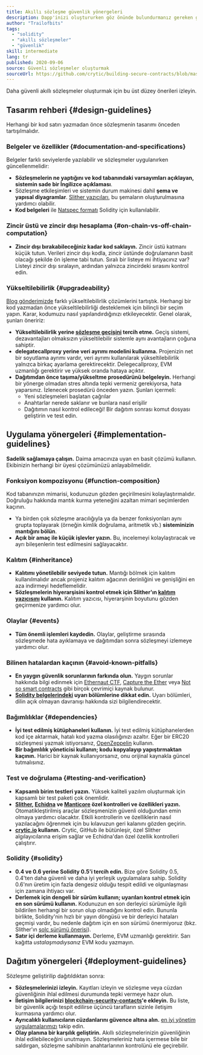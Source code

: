 ```yaml
---
title: Akıllı sözleşme güvenlik yönergeleri
description: Dapp'inizi oluştururken göz önünde bulundurmanız gereken güvenlik yönergelerinin bir kontrol listesi
author: "Trailofbits"
tags:
  - "solidity"
  - "akıllı sözleşmeler"
  - "güvenlik"
skill: intermediate
lang: tr
published: 2020-09-06
source: Güvenli sözleşmeler oluşturmak
sourceUrl: https://github.com/crytic/building-secure-contracts/blob/master/development-guidelines/guidelines.md
---
```


Daha güvenli akıllı sözleşmeler oluşturmak için bu üst düzey önerileri izleyin.

## Tasarım rehberi \{#design-guidelines}

Herhangi bir kod satırı yazmadan önce sözleşmenin tasarımı önceden tartışılmalıdır.

### Belgeler ve özellikler \{#documentation-and-specifications}

Belgeler farklı seviyelerde yazılabilir ve sözleşmeler uygulanırken güncellenmelidir:

- **Sözleşmelerin ne yaptığını ve kod tabanındaki varsayımları açıklayan, sistemin sade bir İngilizce açıklaması**.
- Sözleşme etkileşimleri ve sistemin durum makinesi dahil **şema ve yapısal diyagramlar**. [Slither yazıcıları](https://github.com/crytic/slither/wiki/Printer-documentation), bu şemaların oluşturulmasına yardımcı olabilir.
- **Kod belgeleri** ile [Natspec formatı](https://solidity.readthedocs.io/en/develop/natspec-format.html) Solidity için kullanılabilir.

### Zincir üstü ve zincir dışı hesaplama \{#on-chain-vs-off-chain-computation}

- **Zincir dışı bırakabileceğiniz kadar kod saklayın.** Zincir üstü katmanı küçük tutun. Verileri zincir dışı kodla, zincir üstünde doğrulamanın basit olacağı şekilde ön işleme tabi tutun. Sıralı bir listeye mi ihtiyacınız var? Listeyi zincir dışı sıralayın, ardından yalnızca zincirdeki sırasını kontrol edin.

### Yükseltilebilirlik \{#upgradeability}

[Blog gönderimizde](https://blog.trailofbits.com/2018/09/05/contract-upgrade-anti-patterns/) farklı yükseltilebilirlik çözümlerini tartıştık. Herhangi bir kod yazmadan önce yükseltilebilirliği desteklemek için bilinçli bir seçim yapın. Karar, kodumuzu nasıl yapılandırdığınızı etkileyecektir. Genel olarak, şunları öneririz:

- **Yükseltilebilirlik yerine [sözleşme geçişini](https://blog.trailofbits.com/2018/10/29/how-contract-migration-works/) tercih etme.** Geçiş sistemi, dezavantajları olmaksızın yükseltilebilir sistemle aynı avantajların çoğuna sahiptir.
- **delegatecallproxy yerine veri ayrımı modelini kullanma.** Projenizin net bir soyutlama ayrımı vardır, veri ayrımı kullanılarak yükseltilebilirlik yalnızca birkaç ayarlama gerektirecektir. Delegecallproxy, EVM uzmanlığı gerektirir ve yüksek oranda hataya açıktır.
- **Dağıtımdan önce taşıma/yükseltme prosedürünü belgeleyin.** Herhangi bir yönerge olmadan stres altında tepki vermeniz gerekiyorsa, hata yaparsınız. İzlenecek prosedürü önceden yazın. Şunları içermeli:
  - Yeni sözleşmeleri başlatan çağrılar
  - Anahtarlar nerede saklanır ve bunlara nasıl erişilir
  - Dağıtımın nasıl kontrol edileceği! Bir dağıtım sonrası komut dosyası geliştirin ve test edin.

## Uygulama yönergeleri \{#implementation-guidelines}

**Sadelik sağlamaya çalışın.** Daima amacınıza uyan en basit çözümü kullanın. Ekibinizin herhangi bir üyesi çözümünüzü anlayabilmelidir.

### Fonksiyon kompozisyonu \{#function-composition}

Kod tabanınızın mimarisi, kodunuzun gözden geçirilmesini kolaylaştırmalıdır. Doğruluğu hakkında mantık kurma yeteneğini azaltan mimari seçimlerden kaçının.

- Ya birden çok sözleşme aracılığıyla ya da benzer fonksiyonları aynı grupta toplayarak (örneğin kimlik doğrulama, aritmetik vb.) **sisteminizin mantığını bölün**.
- **Açık bir amaç ile küçük işlevler yazın.** Bu, incelemeyi kolaylaştıracak ve ayrı bileşenlerin test edilmesini sağlayacaktır.

### Kalıtım \{#inheritance}

- **Kalıtımı yönetilebilir seviyede tutun.** Mantığı bölmek için kalıtım kullanılmalıdır ancak projeniz kalıtım ağacının derinliğini ve genişliğini en aza indirmeyi hedeflemelidir.
- **Sözleşmelerin hiyerarşisini kontrol etmek için Slither'ın [kalıtım yazıcısını](https://github.com/crytic/slither/wiki/Printer-documentation#inheritance-graph) kullanın.** Kalıtım yazıcısı, hiyerarşinin boyutunu gözden geçirmenize yardımcı olur.

### Olaylar \{#events}

- **Tüm önemli işlemleri kaydedin.** Olaylar, geliştirme sırasında sözleşmede hata ayıklamaya ve dağıtımdan sonra sözleşmeyi izlemeye yardımcı olur.

### Bilinen hatalardan kaçının \{#avoid-known-pitfalls}

- **En yaygın güvenlik sorunlarının farkında olun.** Yaygın sorunlar hakkında bilgi edinmek için [Ethernaut CTF](https://ethernaut.openzeppelin.com/), [Capture the Ether](https://capturetheether.com/) veya [Not so smart contracts](https://github.com/crytic/not-so-smart-contracts/) gibi birçok çevrimiçi kaynak bulunur.
- **[Solidity belgelerindeki](https://solidity.readthedocs.io/en/latest/) uyarı bölümlerine dikkat edin.** Uyarı bölümleri, dilin açık olmayan davranışı hakkında sizi bilgilendirecektir.

### Bağımlılıklar \{#dependencies}

- **İyi test edilmiş kütüphaneleri kullanın.** İyi test edilmiş kütüphanelerden kod içe aktarmak, hatalı kod yazma olasılığınızı azaltır. Eğer bir ERC20 sözleşmesi yazmak istiyorsanız, [OpenZeppelin](https://github.com/OpenZeppelin/openzeppelin-contracts/tree/master/contracts/token/ERC20) kullanın.
- **Bir bağımlılık yöneticisi kullanın; kodu kopyalayıp yapıştırmaktan kaçının.** Harici bir kaynak kullanıyorsanız, onu orijinal kaynakla güncel tutmalısınız.

### Test ve doğrulama \{#testing-and-verification}

- **Kapsamlı birim testleri yazın.** Yüksek kaliteli yazılım oluşturmak için kapsamlı bir test paketi çok önemlidir.
- **[Slither](https://github.com/crytic/slither), [Echidna](https://github.com/crytic/echidna) ve [Manticore](https://github.com/trailofbits/manticore) özel kontrolleri ve özellikleri yazın.** Otomatikleştirilmiş araçlar sözleşmenizin güvenli olduğundan emin olmaya yardımcı olacaktır. Etkili kontrollerin ve özelliklerin nasıl yazılacağını öğrenmek için bu kılavuzun geri kalanını gözden geçirin.
- **[crytic.io](https://crytic.io/) kullanın.** Crytic, GitHub ile bütünleşir, özel Slither algılayıcılarına erişim sağlar ve Echidna'dan özel özellik kontrolleri çalıştırır.

### Solidity \{#solidity}

- **0.4 ve 0.6 yerine Solidity 0.5'i tercih edin.** Bize göre Solidity 0.5, 0.4'ten daha güvenli ve daha iyi yerleşik uygulamalara sahip. Solidity 0.6'nın üretim için fazla dengesiz olduğu tespit edildi ve olgunlaşması için zamana ihtiyacı var.
- **Derlemek için dengeli bir sürüm kullanın; uyarıları kontrol etmek için en son sürümü kullanın.** Kodunuzun en son derleyici sürümüyle ilgili bildirilen herhangi bir sorun olup olmadığını kontrol edin. Bununla birlikte, Solidity'nin hızlı bir yayın döngüsü ve bir derleyici hataları geçmişi vardır, bu nedenle dağıtım için en son sürümü önermiyoruz (bkz. Slither'ın [solc sürümü önerisi](https://github.com/crytic/slither/wiki/Detector-Documentation#recommendation-33)).
- **Satır içi derleme kullanmayın.** Derleme, EVM uzmanlığı gerektirir. Sarı kağıtta _ustalaşmadıysanız_ EVM kodu yazmayın.

## Dağıtım yönergeleri \{#deployment-guidelines}

Sözleşme geliştirilip dağıtıldıktan sonra:

- **Sözleşmelerinizi izleyin.** Kayıtları izleyin ve sözleşme veya cüzdan güvenliğinin ihlal edilmesi durumunda tepki vermeye hazır olun.
- **İletişim bilgilerinizi [blockchain-security-contacts](https://github.com/crytic/blockchain-security-contacts)'e ekleyin.** Bu liste, bir güvenlik açığı tespit edilirse üçüncü tarafların sizinle iletişim kurmasına yardımcı olur.
- **Ayrıcalıklı kullanıcıların cüzdanlarını güvence altına alın.** [en iyi yönetim uygulamalarımızı](https://blog.trailofbits.com/2018/11/27/10-rules-for-the-secure-use-of-cryptocurrency-hardware-wallets/) takip edin.
- **Olay planına bir karşılık geliştirin.** Akıllı sözleşmelerinizin güvenliğinin ihlal edilebileceğini unutmayın. Sözleşmeleriniz hata içermese bile bir saldırgan, sözleşme sahibinin anahtarlarının kontrolünü ele geçirebilir.
